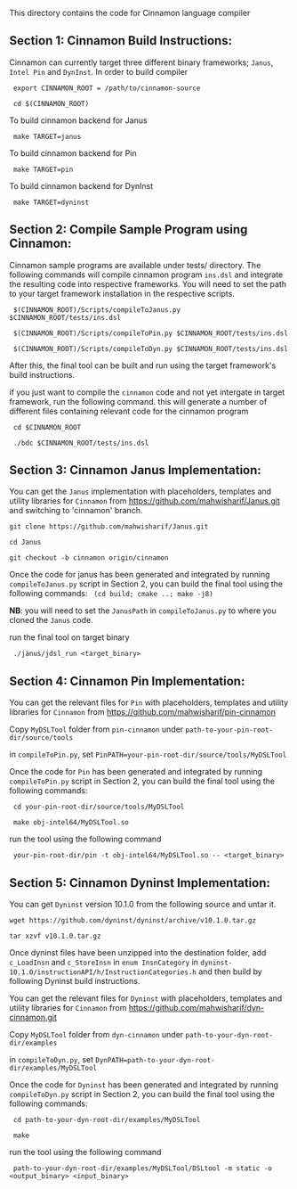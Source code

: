 This directory contains the code for Cinnamon language compiler

## Section 1: Cinnamon Build Instructions: 

Cinnamon can currently target three different binary frameworks; ``Janus``, ``Intel Pin`` and ``DynInst``. In order to build compiler 

` export CINNAMON_ROOT = /path/to/cinnamon-source`

` cd $(CINNAMON_ROOT)`

To build cinnamon backend for Janus

`` make TARGET=janus``

To build cinnamon backend for Pin

`` make TARGET=pin``

To build cinnamon backend for DynInst

`` make TARGET=dyninst``

## Section 2: Compile Sample Program using Cinnamon:

Cinnamon sample programs are available under tests/ directory.
The following commands will compile cinnamon program `ins.dsl` and integrate the resulting code into respective frameworks. You will need to set the path to your target framework installation in the respective scripts.

`` $(CINNAMON_ROOT)/Scripts/compileToJanus.py $CINNAMON_ROOT/tests/ins.dsl``

`` $(CINNAMON_ROOT)/Scripts/compileToPin.py $CINNAMON_ROOT/tests/ins.dsl``

`` $(CINNAMON_ROOT)/Scripts/compileToDyn.py $CINNAMON_ROOT/tests/ins.dsl``


After this, the final tool can be built and run using the target framework's build instructions.


if you just want to compile the `cinnamon` code and not yet intergate in target framework, run the following command. this will generate a number of different files containing relevant code for the cinnamon program  

`` cd $CINNAMON_ROOT``

`` ./bdc $CINNAMON_ROOT/tests/ins.dsl``


## Section 3: Cinnamon Janus Implementation: 

You can get the `Janus` implementation with placeholders, templates and utility libraries for `Cinnamon` from https://github.com/mahwisharif/Janus.git and switching to 'cinnamon' branch. 

``git clone https://github.com/mahwisharif/Janus.git``

``cd Janus``

``git checkout -b cinnamon origin/cinnamon``

Once the code for janus has been generated and integrated by running `compileToJanus.py` script in Section 2, you can build the final tool using the following commands: 
`` (cd build; cmake ..; make -j8)``

**NB**: you will need to set the `JanusPath` in `compileToJanus.py` to where you cloned the `Janus` code.


run the final tool on target binary 

`` ./janus/jdsl_run <target_binary>``

## Section 4: Cinnamon Pin Implementation: 

You can get the relevant files for `Pin`  with placeholders, templates and utility libraries for `Cinnamon` from https://github.com/mahwisharif/pin-cinnamon

Copy ``MyDSLTool`` folder from ``pin-cinnamon`` under ``path-to-your-pin-root-dir/source/tools``

in ``compileToPin.py``, set ``PinPATH=your-pin-root-dir/source/tools/MyDSLTool``

Once the code for `Pin` has been generated and integrated by running `compileToPin.py` script in Section 2, you can build the final tool using the following commands:

`` cd your-pin-root-dir/source/tools/MyDSLTool``

`` make obj-intel64/MyDSLTool.so``

run the tool using the following command 

`` your-pin-root-dir/pin -t obj-intel64/MyDSLTool.so -- <target_binary>``

## Section 5: Cinnamon Dyninst Implementation: 
You can get `Dyninst` version 10.1.0 from the following source and untar it.

``wget https://github.com/dyninst/dyninst/archive/v10.1.0.tar.gz``

 ``tar xzvf v10.1.0.tar.gz``

Once dyninst files have been unzipped into the destination folder, add `c_LoadInsn` and `c_StoreInsn` in `enum InsnCategory` in `dyninst-10.1.0/instructionAPI/h/InstructionCategories.h` and then build by following Dyninst build instructions.
 
 
You can get the relevant files for `Dyninst`  with placeholders, templates and utility libraries for `Cinnamon` from https://github.com/mahwisharif/dyn-cinnamon.git

Copy ``MyDSLTool`` folder from ``dyn-cinnamon`` under ``path-to-your-dyn-root-dir/examples``

in ``compileToDyn.py``, set ``DynPATH=path-to-your-dyn-root-dir/examples/MyDSLTool``

Once the code for `Dyninst` has been generated and integrated by running `compileToDyn.py` script in Section 2, you can build the final tool using the following commands:

`` cd path-to-your-dyn-root-dir/examples/MyDSLTool``

`` make``

run the tool using the following command 

`` path-to-your-dyn-root-dir/examples/MyDSLTool/DSLtool -m static -o <output_binary> <input_binary>``
